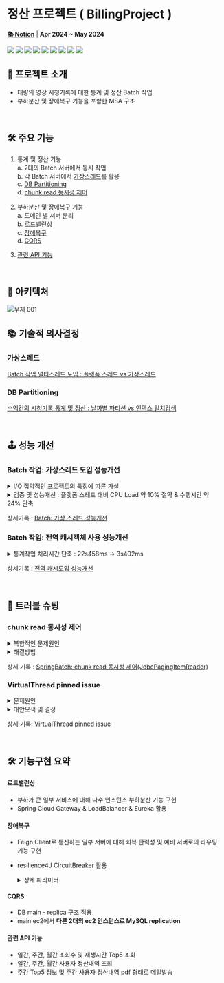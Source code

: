 # 정산 프로젝트 ( BillingProject )
[**📚 Notion**](https://foggy-unicorn-28d.notion.site/BillingProject-2024-0e94e88952b24e95a99bb799d2377008?pvs=4) |
**Apr 2024 ~ May 2024**  

<img src="https://img.shields.io/badge/Spring Boot-6DB33F?style=for-the-badge&logo=Spring Boot&logoColor=white"> <img src="https://img.shields.io/badge/Spring Cloud-6DB33F?style=for-the-badge&logo= &logoColor=white"> 
<img src="https://img.shields.io/badge/MySQL-4479A1?style=for-the-badge&logo=MySQL&logoColor=white">
<img src="https://img.shields.io/badge/Redis-DC382D?style=for-the-badge&logo=Redis&logoColor=white">
<img src="https://img.shields.io/badge/Docker-2496ED?style=for-the-badge&logo=Docker&logoColor=white">
<img src="https://img.shields.io/badge/AWS EC2-FF9900?style=for-the-badge&logo=Amazon EC2&logoColor=white">
<img src="https://img.shields.io/badge/Prometheus-E6522C?style=for-the-badge&logo=Prometheus&logoColor=white">
<img src="https://img.shields.io/badge/Grafana-F46800?style=for-the-badge&logo=Grafana&logoColor=white">
<img src="https://img.shields.io/badge/GitHub Actions-2088FF?style=for-the-badge&logo=GitHub Actions&logoColor=white">
<br>

## 🌱 프로젝트 소개
- 대량의 영상 시청기록에 대한 통계 및 정산 Batch 작업
- 부하분산 및 장애복구 기능을 포함한 MSA 구조

<br>

## 🛠️ 주요 기능
1. 통계 및 정산 기능  
   a. 2대의 Batch 서버에서 동시 작업  
   b. 각 Batch 서버에서 [가상스레드](#가상스레드)를 활용  
   c. [DB Partitioning](#DB-Partitioning)  
   d. [chunk read 동시성 제어](#chunk-read-동시성-제어)


2. 부하분산 및 장애복구 기능  
   a. 도메인 별 서버 분리  
   b. [로드밸런싱](#로드밸런싱)  
   c. [장애복구](#장애복구)  
   d. [CQRS](#CQRS)


3. [관련 API 기능](#관련-API-기능)

<br>

## 🚀 아키텍처
![무제 001](https://github.com/MoonJongHyeon1095/billingProject/assets/109948801/869b42b7-7259-4f24-bdcf-024cd4e26863)
<br>

## 📚 기술적 의사결정
### 가상스레드
[Batch 작업 멀티스레드 도입 : 플랫폼 스레드 vs 가상스레드](https://foggy-unicorn-28d.notion.site/Batch-vs-f4520db77a054b81bee6b2210e620c45?pvs=4)
### DB Partitioning
[수억건의 시청기록 통계 및 정산 : 날짜별 파티션 vs 인덱스 일치검색](https://foggy-unicorn-28d.notion.site/vs-43cf5d57050c4fb8a45b0f2db5bfe4d3?pvs=4)

<br>

## 🕹️ 성능 개선  
### Batch 작업: **가상스레드 도입 성능개선**  
<details><summary>I/O 집약적인 프로젝트의 특징에 따른 가설
</summary>

가설 1. 이 프로젝트는 CPU 사용에 있어 가상 스레드가 우위를 보일 것이다. 

가설 2. 이 프로젝트는 메모리 사용에 있어 가상 스레드가 우위를 보일 것이다.  

가설 3. 이 프로젝트는 처리량(동일 작업에 대한 Batch 작업 수행시간으로 측정)에 있어 가상 스레드가 우위를 보일 것이다.
</details>
<details>
<summary>검증  및 성능개선 : 플랫폼 스레드 대비 CPU Load 약 10% 절약 & 수행시간 약 24% 단축
</summary>  

1. jdk.CPULoad의 JVM User 지표 : 가상스레드가 유의미한 우위를 보임
2. JVM Heap 사용량 : 가상스레드가 전반적으로 더 많이 사용
3. 처리량 : 가상스레드가 전반적으로 더 빠른 시간 내에 작업 처리
4. 하루 시청기록 300만건, chunkSize 2000일 때의 비교

   |   | jdk.CPULoad <br/>JVM User | JVM Heap used      | Batch job compeleted       |
   |---|---------------------------|--------------------|----------------------------|
   | Platform Thread  | 52.2 % | 26.8 MiB – 137 MiB | 약 9~11초 (9s56ms, 10s922ms) |
   | Virtual Thread  | 42.8 % | 27.5 MiB – 190 MiB | 약 8~9초 (8s308ms, 8s832ms)  |


</details>

상세기록 : [Batch: 가상 스레드 성능개선](https://foggy-unicorn-28d.notion.site/Batch-3294e9ced0eb42cf8d88c711811f4235?pvs=4)



### Batch 작업: 전역 캐시객체 사용 성능개선
<details><summary>통계작업 처리시간 단축 : 22s458ms → 3s402ms
</summary>

1. Singleton 패턴의 전역 캐시객체 도입  
2. processor 삭제 & writer 단계 전역 캐시 저장
3. JobListener 활용, JobScope로 DB 갱신 작업  
4. 총 100만 행의 테이블, chunk size 20일 때 일간 통계 **22s458ms → 3s402ms**

</details>

상세기록 : [전역 캐시도입 성능개선](https://foggy-unicorn-28d.notion.site/Batch-bf180a139be045a8bb2dc42321331973?pvs=4)

<br>

## 🐞 트러블 슈팅
### chunk read 동시성 제어  
<details>
<summary>복합적인 문제원인
</summary>

1. 날짜별 DB Partition으로 인해 **auto increment PK 사용 불가**

 
2. chunk read 동시성 처리를 위한 새로운 sort 방식 필요  
      a. chunk paging을 위한 추가정렬 : **FileSort 발생시 성능 대폭 저하**  
      b. sort의 기준 칼럼이 unique 하지 않을 경우 잘못된 통계 결과 산출
</details>

<details>
<summary>해결방법
</summary>

1. chunk paging을 위한 별도의 정렬 칼럼 **인덱스 별도 생성 및 쿼리 최적화**


2. 사용중인 인터페이스(JdbcPagingItemReader)가 **off-set 방식의 페이징을 하지 않는 것**을 확인
</details>  

상세 기록 : [SpringBatch: chunk read 동시성 제어(JdbcPagingItemReader)](https://foggy-unicorn-28d.notion.site/SpringBatch-chunk-read-JdbcPagingItemReader-sortKey-df25e96ae7c2494891bfc039b79592ab?pvs=4)

### VirtualThread pinned issue  
<details>
<summary>문제원인
</summary>

1. synchronized 블록 안에서 `VirtualThread.park()` 가 발생하면 가상스레드는 CarrierThread에서 unmount 되지 않는다.


2. MySQL JDBC 연결은 synchronized 키워드로 구현된 부분이 많다.
</details>
<details>
<summary>대안모색 및 결정
</summary>

1. MySQL R2DBC 연결과 대조    


2. MariaDB JDBC 연결과 대조


3. 대조결과  
a. 현재의 환경에서 MariaDB나 R2DBC를 통해 Virtual Thread Pinned가 눈에 띄게 감소하는 일은 없었다.  
b. Virtual Thread Pinned 지표와 성능(수행시간, CPU부하 등) 사이에도 유의미한 관계는 발견되지 않았다.


4. VirtualThread pinned issue를 완전히 해결하는 것은 시기상조라고 판단  
   a. DB연결과 관련된 것이 아니더라도, 다른 인터페이스에서 pinning 현상이 발생 가능  
b. 예컨대 ConcurrentHashMap 구현체 등의 내부 메서드에서도 synchronized 블록 사용 


5. 기존의 JDBC 기반 Batch 작업 유지
</details>

상세 기록: [VirtualThread pinned issue](https://foggy-unicorn-28d.notion.site/Virtual-Thread-Pinned-Issue-59caf6e9dd784700bb84b4e6514bb564?pvs=4)

<br>

## 🛠 기능구현 요약
#### 로드밸런싱
- 부하가 큰 일부 서비스에 대해 다수 인스턴스 부하분산 기능 구현
- Spring Cloud Gateway &  LoadBalancer & Eureka 활용
#### 장애복구
- Feign Client로 통신하는 일부 서버에 대해 회복 탄력성 및 예비 서버로의 라우팅 기능 구현
- resilience4J CircuitBreaker 활용
  <details><summary>상세 파라미터</summary>  

    - 최근 100번의 호출에 대해 50% 실패하면 Circut Breaker 개방
    - 개방 상태에서 10초 대기 후 반개방 상태로 전환
    - 반개방 상태에서 허용되는 호출횟수 3회 제한, 복구 가능성 평가

  ```
  resilience4j.circuitbreaker:
  instances:
    adFeignClient:
      registerHealthIndicator: true
      slidingWindowSize: 100
      minimumNumberOfCalls: 10
      permittedNumberOfCallsInHalfOpenState: 3
      automaticTransitionFromOpenToHalfOpenEnabled: true
      waitDurationInOpenState: 10s
      failureRateThreshold: 50
      eventConsumerBufferSize: 10
  ```

  </details>

#### CQRS
- DB main - replica 구조 적용
- main ec2에서 **다른 2대의 ec2 인스턴스로 MySQL replication**

#### 관련 API 기능
- 일간, 주간, 월간 조회수 및 재생시간 Top5 조회
- 일간, 주간, 월간 사용자 정산내역 조회
- 주간 Top5 정보 및 주간 사용자 정산내역 pdf 형태로 메일발송
